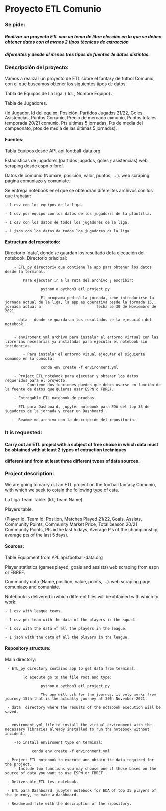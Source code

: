 # Proyecto ETL Comunio

### Se pide:

##### Realizar un proyecto ETL con un tema de libre elección en la que se deben obtener datos con al menos 2 tipos técnicas de extracción
##### diferentes y desde al menos tres tipos de fuentes de datos distintas.

### Descripción del proyecto:

Vamos a realizar un proyecto de ETL sobre el fantasy de fútbol Comunio, con el que buscamos obtener los siguientes tipos de datos.

Tabla de Equipos de La Liga. ( Id. , Nombre Equipo) .

Tabla de Jugadores.

(Id Jugador, Id del equipo, Posición, Partidos Jugados 21/22, Goles, Asistencias, Puntos Comunio, Precio de mercado comunio, Puntos totales temporada 20/21 comunio, Pts ultimas 5 jornadas, Pts de media del campeonato, ptos de media de las últimas 5 jornadas).

#### Fuentes:

Tabla Equipos desde API. api.football-data.org

Estadisticas de jugadores (partidos jugados, goles y asistencias) web scraping desde espn o fbref.

Datos de comunio (Nombre, posición, valor, puntos, ... ). web scraping página comuniazo y comuniate.

Se entrega notebook en el que se obtendran diferentes archivos con los que trabajar: 

    - 1 csv con los equipos de la liga. 
    
    - 1 csv por equipo con los datos de los jugadores de la plantilla. 
    
    - 1 csv con los datos de todos los jugadores de la liga. 
    
    - 1 json con los datos de todos los jugadores de la liga.


#### Estructura del repositorio:

Directorio 'data', donde se guardan los resultado de la ejecución del notebook.
Directorio principal:

        - ETL_py directorio que contiene la app para obtener los datos desde la terminal.
        
            Para ejecutar ir a la ruta del archivo y escribir:
            
                    python o python3 etl_project.py
                    
                    El programa pedirá la jornada, debe introducirse la jornada actual de la liga, la app es operativa desde la jornada 15,, jornada actual a                         fecha de 30 de Noviembre de 2021
        
        - data - donde se guardaran los resultados de la ejecución del notebook.
    
    
        - enviroment.yml archivo para instalar el entorno virtual con las librerias necesarias ya instaladas para ejecutar el notebook sin incidencias.
        
            - Para instalar el entorno vitual ejecutar el siguiente comando en la consola: 
                    
                    conda env create -f environment.yml
        
        - Project_ETL notebook para ejecutar y obtener los datos requeridos para el proyecto.
            - Contiene dos funciones puedes que deben usarse en función de la fuente de datos que quieras usar ESPN o FBREF.
   
        - Entregable_ETL notebook de pruebas.
        
        - ETL para Dashboard, jupyter notebook para EDA del top 35 de jugadores de la jornada y crear un Dashboard.
   
        - Readme.md archivo con la descripción del repositorio.

### It is requested:

#### Carry out an ETL project with a subject of free choice in which data must be obtained with at least 2 types of extraction techniques
#### different and from at least three different types of data sources.

### Project description:

We are going to carry out an ETL project on the football fantasy Comunio, with which we seek to obtain the following type of data.

La Liga Team Table. (Id., Team Name).

Players table.

(Player Id, Team Id, Position, Matches Played 21/22, Goals, Assists, Community Points, Community Market Price, Total Season 20/21 Community Points, Pts in the last 5 days, Average Pts of the championship, average pts of the last 5 days).

#### Sources:

Table Equipment from API. api.football-data.org

Player statistics (games played, goals and assists) web scraping from espn or FBREF.

Community data (Name, position, value, points, ...). web scraping page comuniazo and comuniate.

Notebook is delivered in which different files will be obtained with which to work: 

    - 1 csv with league teams. 
    
    - 1 csv per team with the data of the players in the squad.
    
    - 1 csv with the data of all the players in the league.
    
    - 1 json with the data of all the players in the league.
    

#### Repository structure:


Main directory:

     - ETL_py directory contains app to get data from terminal.
        
            To execute go to the file root and type:
            
                    python o python3 etl_project.py
                    
                    The app will ask for the journey, it only works from journey 15th that is the actually journey at 30th November 2021.
                    
     - data  directory where the results of the notebook execution will be saved.
     
     
     - enviroment.yml file to install the virtual environment with the necessary libraries already installed to run the notebook without incident.
        
        -To install enviroment type on terminal:
        
                conda env create -f environment.yml
                
     - Project_ETL notebook to execute and obtain the data required for the project.
        - Include two functions you may choose one of those based on the source of data you want to use ESPN or FBREF.
     
     - Deliverable_ETL test notebook.
     
     - ETL para Dashboard, jupyter notebook for EDA of top 35 players of the journey, to make a dashboard.
     
     - Readme.md file with the description of the repository. 
